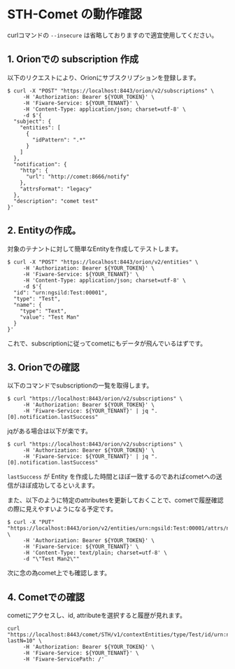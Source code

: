 # STH-Comet の動作確認

curlコマンドの `--insecure` は省略しておりますので適宜使用してください。

## 1. Orionでの subscription 作成

以下のリクエストにより、Orionにサブスクリプションを登録します。

```console
$ curl -X "POST" "https://localhost:8443/orion/v2/subscriptions" \
     -H 'Authorization: Bearer ${YOUR_TOKEN}' \
     -H 'Fiware-Service: ${YOUR_TENANT}' \
     -H 'Content-Type: application/json; charset=utf-8' \
     -d $'{
  "subject": {
    "entities": [
      {
        "idPattern": ".*"
      }
    ]
  },
  "notification": {
    "http": {
      "url": "http://comet:8666/notify"
    },
    "attrsFormat": "legacy"
  },
  "description": "comet test"
}'
```

## 2. Entityの作成。

対象のテナントに対して簡単なEntityを作成してテストします。

```console
$ curl -X "POST" "https://localhost:8443/orion/v2/entities" \
     -H 'Authorization: Bearer ${YOUR_TOKEN}' \
     -H 'Fiware-Service: ${YOUR_TENANT}' \
     -H 'Content-Type: application/json; charset=utf-8' \
     -d $'{
  "id": "urn:ngsild:Test:00001",
  "type": "Test",
  "name": {
    "type": "Text",
    "value": "Test Man"
  }
}'

```

これで、subscriptionに従ってcometにもデータが飛んでいるはずです。

## 3. Orionでの確認

以下のコマンドでsubscriptionの一覧を取得します。

```console
$ curl "https://localhost:8443/orion/v2/subscriptions" \
     -H 'Authorization: Bearer ${YOUR_TOKEN}' \
     -H 'Fiware-Service: ${YOUR_TENANT}' | jq ".[0].notification.lastSuccess"
```

jqがある場合は以下が楽です。
```cosnole
$ curl "https://localhost:8443/orion/v2/subscriptions" \
     -H 'Authorization: Bearer ${YOUR_TOKEN}' \
     -H 'Fiware-Service: ${YOUR_TENANT}' | jq ".[0].notification.lastSuccess"
```

`lastSuccess` が Entity を作成した時間とほぼ一致するのであればcometへの送信がほぼ成功してるといえます。

また、以下のように特定のattributesを更新しておくことで、cometで履歴確認の際に見えやすいようになる予定です。

```console
$ curl -X "PUT" "https://localhost:8443/orion/v2/entities/urn:ngsild:Test:00001/attrs/name/value/" \
     -H 'Authorization: Bearer ${YOUR_TOKEN}' \
     -H 'Fiware-Service: ${YOUR_TENANT}' \
     -H 'Content-Type: text/plain; charset=utf-8' \
     -d "\"Test Man2\""
```

次に念の為comet上でも確認します。

## 4. Cometでの確認

cometにアクセスし、id, attributeを選択すると履歴が見れます。

```console
curl "https://localhost:8443/comet/STH/v1/contextEntities/type/Test/id/urn:ngsild:Test:00001/attributes/name?lastN=10" \
     -H 'Authorization: Bearer ${YOUR_TOKEN}' \
     -H 'Fiware-Service: ${YOUR_TENANT}' \
     -H 'Fiware-ServicePath: /' 
```
